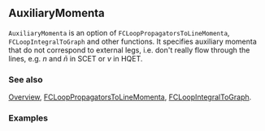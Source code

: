 ## AuxiliaryMomenta

`AuxiliaryMomenta` is an option of `FCLoopPropagatorsToLineMomenta`, `FCLoopIntegralToGraph` and other functions. It specifies auxiliary momenta that do not correspond to external legs, i.e. don't really flow through the lines, e.g. $n$ and $\bar{n}$ in SCET or $v$ in HQET.

### See also

[Overview](Extra/FeynCalc.md), [FCLoopPropagatorsToLineMomenta](FCLoopPropagatorsToLineMomenta.md), [FCLoopIntegralToGraph](FCLoopIntegralToGraph.md).

### Examples
